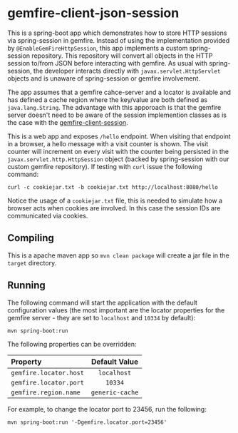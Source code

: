 # gemfire-client-json-session

This is a spring-boot app which demonstrates how to store HTTP sessions via spring-session in gemfire. Instead of using the implementation provided by `@EnableGemFireHttpSession`, this app implements a custom spring-session repository. This repository will convert all objects in the HTTP session to/from JSON before interacting with gemfire. As usual with spring-session, the developer interacts directly with `javax.servlet.HttpServlet` objects and is unaware of spring-session or gemfire involvement.

The app assumes that a gemfire cahce-server and a locator is available and has defined a cache region where the key/value are both defined as `java.lang.String`. The advantage with this apporoach is that the gemfire server doesn't need to be aware of the session implemention classes as is the case with the [gemfire-client-session](../gemfire-client-session/).

This is a web app and exposes `/hello` endpoint. When visiting that endpoint in a browser, a hello message with a visit counter is shown. The visit counter will increment on every visit with the counter being persisted in the `javax.servlet.http.HttpSession` object (backed by spring-session with our custom gemfire repository). If testing with `curl` issue the following command:

```
curl -c cookiejar.txt -b cookiejar.txt http://localhost:8080/hello
```

Notice the usage of a `cookiejar.txt` file, this is needed to simulate how a browser acts when cookies are involved. In this case the session IDs are communicated via cookies.

## Compiling

This is a apache maven app so `mvn clean package` will create a jar file in the `target` directory.

## Running

The following command will start the application with the default configuration values (the most important are the locator properties for the gemfire server - they are set to `localhost` and `10334` by default):

```
mvn spring-boot:run
```

The following properties can be overridden:

| Property | Default Value |
| :---- | :---: |
| `gemfire.locator.host` | `localhost` |
| `gemfire.locator.port` | `10334` |
| `gemfire.region.name` | `generic-cache` |

For example, to change the locator port to 23456, run the following:

```
mvn spring-boot:run '-Dgemfire.locator.port=23456'
```
